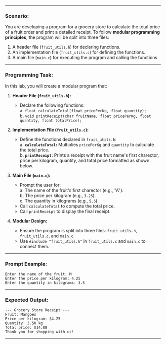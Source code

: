 
---

### **Scenario:**  
You are developing a program for a grocery store to calculate the total price of a fruit order and print a detailed receipt. To follow **modular programming principles**, the program will be split into three files:  
1. A header file (`fruit_utils.h`) for declaring functions.  
2. An implementation file (`fruit_utils.c`) for defining the functions.  
3. A main file (`main.c`) for executing the program and calling the functions.  

---

### **Programming Task:**  
In this lab, you will create a modular program that:  

1. **Header File (`fruit_utils.h`):**  
   - Declare the following functions:  
     a. `float calculateTotal(float pricePerKg, float quantity);`  
     b. `void printReceipt(char fruitName, float pricePerKg, float quantity, float totalPrice);`  

2. **Implementation File (`fruit_utils.c`):**  
   - Define the functions declared in `fruit_utils.h`:  
     a. **`calculateTotal`:** Multiplies `pricePerKg` and `quantity` to calculate the total price.  
     b. **`printReceipt`:** Prints a receipt with the fruit name's first charector, price per kilogram, quantity, and total price formatted as shown below.  

3. **Main File (`main.c`):**  
   - Prompt the user for:  
     a. The name of the fruit's first charector (e.g., "A").  
     b. The price per kilogram (e.g., `3.25`).  
     c. The quantity in kilograms (e.g., `5.5`).  
   - Call `calculateTotal` to compute the total price.  
   - Call `printReceipt` to display the final receipt.  

4. **Modular Design:**  
   - Ensure the program is split into three files: `fruit_utils.h`, `fruit_utils.c`, and `main.c`.  
   - Use `#include "fruit_utils.h"` in `fruit_utils.c` and `main.c` to connect them.  

---

### **Prompt Example:**  
```plaintext
Enter the name of the fruit: M
Enter the price per kilogram: 4.25  
Enter the quantity in kilograms: 3.5  
```
---

### **Expected Output:**  

```plaintext
--- Grocery Store Receipt ---
Fruit: Mangoes  
Price per kilogram: $4.25  
Quantity: 3.50 kg  
Total price: $14.88  
Thank you for shopping with us!  
```
---
